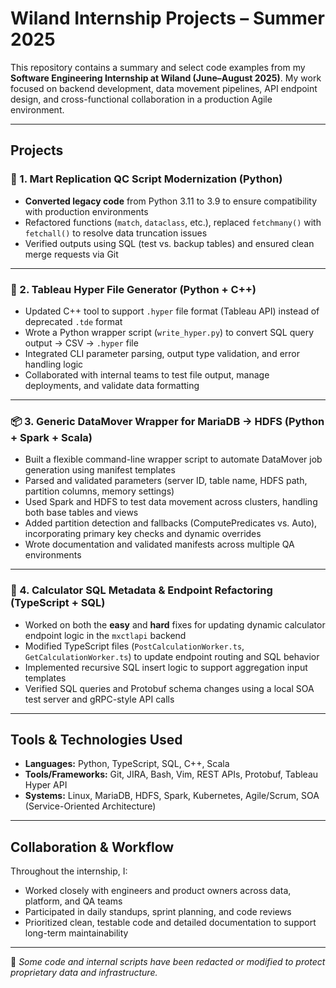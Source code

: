 # Wiland Internship Projects – Summer 2025

This repository contains a summary and select code examples from my **Software Engineering Internship at Wiland (June–August 2025)**. My work focused on backend development, data movement pipelines, API endpoint design, and cross-functional collaboration in a production Agile environment.

---

## Projects

### 🧪 1. Mart Replication QC Script Modernization (Python)
- **Converted legacy code** from Python 3.11 to 3.9 to ensure compatibility with production environments  
- Refactored functions (`match`, `dataclass`, etc.), replaced `fetchmany()` with `fetchall()` to resolve data truncation issues  
- Verified outputs using SQL (test vs. backup tables) and ensured clean merge requests via Git

---

### 🧾 2. Tableau Hyper File Generator (Python + C++)
- Updated C++ tool to support `.hyper` file format (Tableau API) instead of deprecated `.tde` format  
- Wrote a Python wrapper script (`write_hyper.py`) to convert SQL query output → CSV → `.hyper` file  
- Integrated CLI parameter parsing, output type validation, and error handling logic  
- Collaborated with internal teams to test file output, manage deployments, and validate data formatting

---

### 📦 3. Generic DataMover Wrapper for MariaDB → HDFS (Python + Spark + Scala)
- Built a flexible command-line wrapper script to automate DataMover job generation using manifest templates  
- Parsed and validated parameters (server ID, table name, HDFS path, partition columns, memory settings)  
- Used Spark and HDFS to test data movement across clusters, handling both base tables and views  
- Added partition detection and fallbacks (ComputePredicates vs. Auto), incorporating primary key checks and dynamic overrides  
- Wrote documentation and validated manifests across multiple QA environments

---

### 🔄 4. Calculator SQL Metadata & Endpoint Refactoring (TypeScript + SQL)
- Worked on both the **easy** and **hard** fixes for updating dynamic calculator endpoint logic in the `mxctlapi` backend  
- Modified TypeScript files (`PostCalculationWorker.ts`, `GetCalculationWorker.ts`) to update endpoint routing and SQL behavior  
- Implemented recursive SQL insert logic to support aggregation input templates  
- Verified SQL queries and Protobuf schema changes using a local SOA test server and gRPC-style API calls

---

## Tools & Technologies Used
- **Languages:** Python, TypeScript, SQL, C++, Scala  
- **Tools/Frameworks:** Git, JIRA, Bash, Vim, REST APIs, Protobuf, Tableau Hyper API  
- **Systems:** Linux, MariaDB, HDFS, Spark, Kubernetes, Agile/Scrum, SOA (Service-Oriented Architecture)

---

## Collaboration & Workflow
Throughout the internship, I:
- Worked closely with engineers and product owners across data, platform, and QA teams  
- Participated in daily standups, sprint planning, and code reviews  
- Prioritized clean, testable code and detailed documentation to support long-term maintainability  

---

📌 _Some code and internal scripts have been redacted or modified to protect proprietary data and infrastructure._
